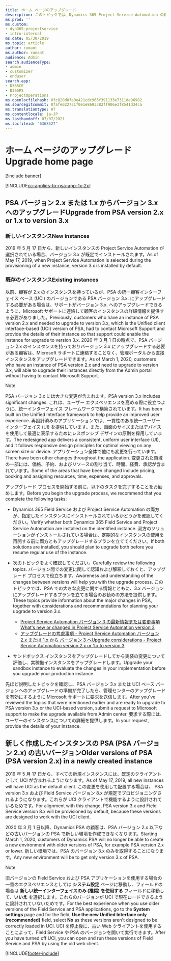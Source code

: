 ```yaml
---
title: ホーム ページのアップグレード
description: このトピックでは、Dynamics 365 Project Service Automation の新しい、変更された機能に関する重要な情報の見つけ方、および最新バージョンへのアップグレードの手順を説明します。
ms.prod: ''
ms.custom:
- dyn365-projectservice
- intro-internal
ms.date: 05/30/2019
ms.topic: article
author: rumant
ms.author: rumant
audience: Admin
search.audienceType:
- admin
- customizer
- enduser
search.app:
- D365CE
- D365PS
- ProjectOperations
ms.openlocfilehash: 8fc820d8fa0e421cdc963f391133e7311de96982
ms.sourcegitcommit: 0fafe022731f0e1e8693382ff906e3f8541d34ca
ms.translationtype: HT
ms.contentlocale: ja-JP
ms.lasthandoff: 07/07/2021
ms.locfileid: "6368527"
---
```

# <a name="upgrade-home-page"></a><span data-ttu-id="f7023-103">ホーム ページのアップグレード</span><span class="sxs-lookup"><span data-stu-id="f7023-103">Upgrade home page</span></span>

[!include [banner](../includes/psa-now-project-operations.md)]

[!INCLUDE[cc-applies-to-psa-app-1x-2x](../includes/cc-applies-to-psa-app-1x-2x.md)]

## <a name="upgrade-from-psa-version-2x-or-1x-to-version-3x"></a><span data-ttu-id="f7023-104">PSA バージョン 2.x または 1.x からバージョン 3.x へのアップグレード</span><span class="sxs-lookup"><span data-stu-id="f7023-104">Upgrade from PSA version 2.x or 1.x to version 3.x</span></span>

### <a name="new-instances"></a><span data-ttu-id="f7023-105">新しいインスタンス</span><span class="sxs-lookup"><span data-stu-id="f7023-105">New instances</span></span>

<span data-ttu-id="f7023-106">2019 年 5 月 17 日から、新しいインスタンスの Project Service Automation が選択されている場合、バージョン 3.x が既定でインストールされます。</span><span class="sxs-lookup"><span data-stu-id="f7023-106">As of May 17, 2019, when Project Service Automation is selected during the provisioning of a new instance, version 3.x is installed by default.</span></span>

### <a name="existing-instances"></a><span data-ttu-id="f7023-107">既存のインスタンス</span><span class="sxs-lookup"><span data-stu-id="f7023-107">Existing instances</span></span>

<span data-ttu-id="f7023-108">以前、顧客が 2.x のインスタンスを持っているが、PSA の統一顧客インターフェイス ベース (UCI) のバージョンである PSA バージョン 3.x. にアップグレードする必要がある場合は、サポートがバージョン 3.x. へのアップグレードできるように、Microsoft サポートに連絡して顧客のインスタンスの詳細情報を提供する必要がありました。</span><span class="sxs-lookup"><span data-stu-id="f7023-108">Previously, customers who have an instance of PSA version 2.x and needed to upgrade to version 3.x, which is the Unified client interface-based (UCI) version of PSA, had to contact Microsoft Support and provide the details of their instance so that support could enable the instance for upgrade to version 3.x.</span></span> <span data-ttu-id="f7023-109">2020 年 3 月 1 日の時点で、PSA バージョン 2.x のインスタンスを持っておりバージョン 3.x にアップグレードする必要がある顧客は、Microsoft サポートに連絡することなく、管理ポータルから直接インスタンスをアップグレードできます。</span><span class="sxs-lookup"><span data-stu-id="f7023-109">As of March 1, 2020, customers who have an instance of PSA version 2.x and need to upgrade to version 3.x, will able to upgrade their instances directly from the Admin portal without having to contact Microsoft Support.</span></span>  

> [!NOTE]
> <span data-ttu-id="f7023-110">PSA バージョン 3.x には大きな変更が含まれます。</span><span class="sxs-lookup"><span data-stu-id="f7023-110">PSA version 3.x includes significant changes.</span></span> <span data-ttu-id="f7023-111">これは、ユーザー エクスペリエンスを高める際に役立つように、統一インターフェイス フレームワークで構築されています。</span><span class="sxs-lookup"><span data-stu-id="f7023-111">It has been built on the Unified Interface framework to help provide an improved user experience.</span></span> <span data-ttu-id="f7023-112">再設計済みのアプリケーションでは、一貫性のある統一ユーザー インターフェイス (UI) を提供しています。また、画面のサイズまたはデバイスを使用して最適に表示するためにレスポンシブ デザインの原則を採用しています。</span><span class="sxs-lookup"><span data-stu-id="f7023-112">The redesigned app delivers a consistent, uniform user interface (UI), and it follows responsive design principles for optimal viewing on any screen size or device.</span></span> <span data-ttu-id="f7023-113">アプリケーション全体で他にも変更を行っています。</span><span class="sxs-lookup"><span data-stu-id="f7023-113">There have been other changes throughout the application.</span></span> <span data-ttu-id="f7023-114">変更された領域の一部には、価格、予約、およびリソースの割り当て、時間、経費、承認が含まれています。</span><span class="sxs-lookup"><span data-stu-id="f7023-114">Some of the areas that have been changed include pricing, booking and assigning resources, time, expenses, and approvals.</span></span>

<span data-ttu-id="f7023-115">アップグレード プロセスを開始する前に、以下のタスクを完了することをお勧めします。</span><span class="sxs-lookup"><span data-stu-id="f7023-115">Before you begin the upgrade process, we recommend that you complete the following tasks:</span></span>

- <span data-ttu-id="f7023-116">Dynamics 365 Field Service および Project Service Automation の両方が、指定したインスタンスにインストールされているかどうかを確認してください。</span><span class="sxs-lookup"><span data-stu-id="f7023-116">Verify whether both Dynamics 365 Field Service and Project Service Automation are installed on the identified instance.</span></span> <span data-ttu-id="f7023-117">双方のソリューションがインストールされている場合は、定期的なインスタンスの使用を再開する前に両方ともアップグレードするプランを立ててください。</span><span class="sxs-lookup"><span data-stu-id="f7023-117">If both solutions are installed, you should plan to upgrade both before you resume regular use of the instance.</span></span>
- <span data-ttu-id="f7023-118">次のトピックをよく確認してください。</span><span class="sxs-lookup"><span data-stu-id="f7023-118">Carefully review the following topics.</span></span> <span data-ttu-id="f7023-119">バージョン間での変更に関して認知および解釈しておくと、アップグレード プロセスで役立ちます。</span><span class="sxs-lookup"><span data-stu-id="f7023-119">Awareness and understanding of the changes between versions will help you with the upgrade process.</span></span> <span data-ttu-id="f7023-120">このトピックでは、PSA での大きな変更に関する情報とともに、3.x バージョンにアップグレードするプランを立てる場合のお勧めの方法を提供します。</span><span class="sxs-lookup"><span data-stu-id="f7023-120">These topics provide information about the major changes in PSA, together with considerations and recommendations for planning your upgrade to version 3.x.</span></span>

    - [<span data-ttu-id="f7023-121">Project Service Automation バージョン 3 の最新情報または変更事項</span><span class="sxs-lookup"><span data-stu-id="f7023-121">What's new or changed in Project Service Automation version 3</span></span>](whats-new-changed-v3.md)
    - [<span data-ttu-id="f7023-122">アップグレードの考慮事項 - Project Service Automation バージョン 2.x または 1.x から バージョン 3 へ</span><span class="sxs-lookup"><span data-stu-id="f7023-122">Upgrade considerations - Project Service Automation version 2.x or 1.x to version 3</span></span>](upgrade-v3.md)

- <span data-ttu-id="f7023-123">サンドボックス インスタンスをアップグレードしてから実装の変更について評価し、実稼働インスタンスをアップグレードします。</span><span class="sxs-lookup"><span data-stu-id="f7023-123">Upgrade your sandbox instance to evaluate the changes in your implementation before you upgrade your production instance.</span></span>

<span data-ttu-id="f7023-124">先ほど説明したトピックを確認し、PSA バージョン 3.x または UCI ベース バージョンへのアップグレードの準備が完了したら、管理センターのアップグレードを有効にするように Microsoft サポートに要求を送信します。</span><span class="sxs-lookup"><span data-stu-id="f7023-124">After you've reviewed the topics that were mentioned earlier and are ready to upgrade to PSA version 3.x or the UCI-based version, submit a request to Microsoft support to make the upgrade available from Admin center.</span></span> <span data-ttu-id="f7023-125">要求する際には、ユーザーのインスタンスについての詳細を提供します。</span><span class="sxs-lookup"><span data-stu-id="f7023-125">In your request, provide the details of your instance.</span></span>

## <a name="older-versions-of-psa-psa-version-2x-in-a-newly-created-instance"></a><span data-ttu-id="f7023-126">新しく作成したインスタンスの PSA (PSA バージョン 2.x) の古いバージョン</span><span class="sxs-lookup"><span data-stu-id="f7023-126">Older versions of PSA (PSA version 2.x) in a newly created instance</span></span>

<span data-ttu-id="f7023-127">2019 年 5 月 17 日から、すべての新規インスタンスには、既定のクライアントとして UCI が含まれるようになります。</span><span class="sxs-lookup"><span data-stu-id="f7023-127">As of May 17, 2019, all new instances will have UCI as the default client.</span></span> <span data-ttu-id="f7023-128">この変更を使用して配置する場合は、 PSA version 3.x および Field Service バージョン 8.x が規定でプロビジョニングされるようになります。これらが UCI クライアントで機能するように設計されているためです。</span><span class="sxs-lookup"><span data-stu-id="f7023-128">For alignment with this change, PSA version 3.x and Field Service version 8.x will be provisioned by default, because these versions are designed to work with the UCI client.</span></span>

<span data-ttu-id="f7023-129">2020 年 3 月 1 日以降、Dynamics PSA の顧客は、PSA バージョン 2.x 以下などの古いバージョンの PSA で新しい環境を作成できなくなります。</span><span class="sxs-lookup"><span data-stu-id="f7023-129">Starting March 1, 2020, customers of Dynamics PSA will no longer be able to create a new environment with older versions of PSA, for example PSA version 2.x or lower.</span></span> <span data-ttu-id="f7023-130">新しい環境では、PSA のバージョン 3.x のみを取得することになります。</span><span class="sxs-lookup"><span data-stu-id="f7023-130">Any new environment will be to get only version 3.x of PSA.</span></span>

> [!NOTE]
> <span data-ttu-id="f7023-131">旧バージョンの Field Service および PSA アプリケーションを使用する場合の一番のエクスペリエンスとしては **システム設定** ページに移動し、フィールドの場合は **新しい統一インターフェイスのみ (推奨) を使用する** フィールドに移動して、**いいえ** を選択します。これらのバージョンが UCI で現在ロードできるように設計されていないためです。</span><span class="sxs-lookup"><span data-stu-id="f7023-131">For the best experience when you use older versions of the Field Service and PSA applications, go to the **System settings** page and for the field, **Use the new Unified Interface only (recommended)** field, select **No** as these versions aren't designed to be correctly loaded in UCI.</span></span> <span data-ttu-id="f7023-132">UCI を停止後に、古い Web クライアントを使用することによって、Field Service や PSA のバージョンを開いて実行できます。</span><span class="sxs-lookup"><span data-stu-id="f7023-132">After you have turned off UCI, you can open and run these versions of Field Service and PSA by using the old web client.</span></span> 


[!INCLUDE[footer-include](../includes/footer-banner.md)]